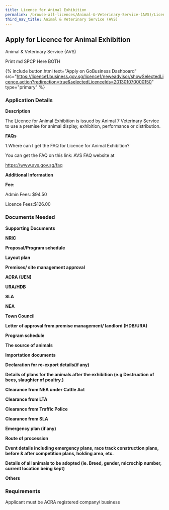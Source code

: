 ```yaml
---
title: Licence for Animal Exhibition
permalink: /browse-all-licences/Animal-&-Veterinary-Service-(AVS)/Licence-for-Animal-Exhibition
third_nav_title: Animal & Veterinary Service (AVS)
---
```


## Apply for Licence for Animal Exhibition

Animal & Veterinary Service (AVS)

Print md SPCP Here BOTH

{% include button.html text="Apply on GoBusiness Dashboard" src="https://licence1.business.gov.sg/licence1/neweadvisor/showSelectedLicence.action?redirection=true&selectedLicenceIds=201301070000150" type="primary" %}

### Application Details

<p><strong>Description</strong></p>
<p>The Licence for Animal Exhibition is issued by Animal 7 Veterinary Service to use a premise for animal display, exhibition, performance or distribution.</p>
<p><strong>FAQs</strong></p>
<p>1.Where can I get the FAQ for Licence for Animal Exhibition?</p>
<p>You can get the FAQ on this link: AVS FAQ website at</p>
<p><a href="https://www.avs.gov.sg/faq">https://www.avs.gov.sg/faq</a></p>

**Additional Information**

<p><strong>Fee:</strong></p>
<p>Admin Fees: $94.50</p>
<p>Licence Fees:$126.00</p>

### Documents Needed

<p><strong>Supporting Documents</strong></p>
<p><strong>NRIC</strong></p>
<p><strong>Proposal/Program schedule</strong></p>
<p><strong>Layout plan</strong></p>
<p><strong>Premises/ site management approval</strong></p>
<p><strong>ACRA (UEN)</strong></p>
<p><strong>URA/HDB</strong></p>
<p><strong>SLA</strong></p>
<p><strong>NEA</strong></p>
<p><strong>Town Council</strong></p>
<p><strong>Letter of approval from premise management/ landlord (HDB/URA)</strong></p>
<p><strong>Program schedule</strong></p>
<p><strong>The source of animals</strong></p>
<p><strong>Importation documents</strong></p>
<p><strong>Declaration for re-export details(if any)</strong></p>
<p><strong>Details of plans for the animals after the exhibition (e.g Destruction of bees, slaughter of poultry.)</strong></p>
<p><strong>Clearance from NEA under Cattle Act</strong></p>
<p><strong>Clearance from LTA</strong></p>
<p><strong>Clearance from Traffic Police</strong></p>
<p><strong>Clearance from SLA</strong></p>
<p><strong>Emergency plan (if any)</strong></p>
<p><strong>Route of procession</strong></p>
<p><strong>Event details including emergency plans, race track construction plans, before & after competition plans, holding area, etc.</strong></p>
<p><strong>Details of all animals to be adopted (ie. Breed, gender, microchip number, current location being kept)</strong></p>
<p><strong>Others</strong></p>

### Requirements

Applicant must be ACRA registered company/ business

